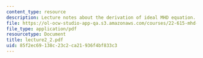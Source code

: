 ```yaml
---
content_type: resource
description: Lecture notes about the derivation of ideal MHD equation.
file: https://ol-ocw-studio-app-qa.s3.amazonaws.com/courses/22-615-mhd-theory-of-fusion-systems-spring-2007/85f2ec69138c23c2ca21936f4bf833c3_lecture2_2.pdf
file_type: application/pdf
resourcetype: Document
title: lecture2_2.pdf
uid: 85f2ec69-138c-23c2-ca21-936f4bf833c3
---
```

